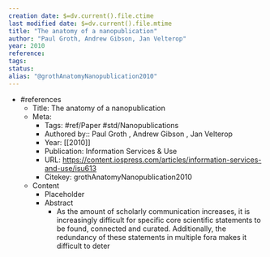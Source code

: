 ```yaml
---
creation date: $=dv.current().file.ctime
last modified date: $=dv.current().file.mtime
title: "The anatomy of a nanopublication"
author: "Paul Groth, Andrew Gibson, Jan Velterop"
year: 2010
reference: 
tags: 
status: 
alias: "@grothAnatomyNanopublication2010"
---
```


- #references
    - Title: The anatomy of a nanopublication
    - Meta:
        - Tags: #ref/Paper #std/Nanopublications
        - Authored by::  Paul Groth ,  Andrew Gibson ,  Jan Velterop
        - Year: [[2010]]
        - Publication: Information Services \& Use
        - URL: https://content.iospress.com/articles/information-services-and-use/isu613
        - Citekey: grothAnatomyNanopublication2010
    - Content
        - Placeholder
        - Abstract
            - As the amount of scholarly communication increases, it is increasingly difficult for specific core scientific statements to be found, connected and curated. Additionally, the redundancy of these statements in multiple fora makes it difficult to deter


